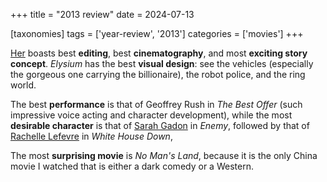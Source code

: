 +++
title = "2013 review"
date = 2024-07-13

[taxonomies]
tags = ['year-review', '2013']
categories = ['movies']
+++

[Her] boasts best __editing__, best __cinematography__, and most
__exciting story concept__.
*Elysium* has the best __visual design__:
see the vehicles (especially the gorgeous one carrying the billionaire),
the robot police, and the ring world.

The best __performance__ is that of Geoffrey Rush in _The Best Offer_
(such impressive voice acting and character development),
while the most __desirable character__ is that of [Sarah Gadon] in *Enemy*,
followed by that of [Rachelle Lefevre] in *White House Down*,

The most __surprising movie__ is _No Man's Land_,
because it is the only China movie I watched that is either a dark comedy or a Western.

[Her]: @/her.md
[Rachelle Lefevre]: https://en.wikipedia.org/wiki/Rachelle_Lefevre
[Sarah Gadon]: https://en.m.wikipedia.org/wiki/Sarah_Gadon

